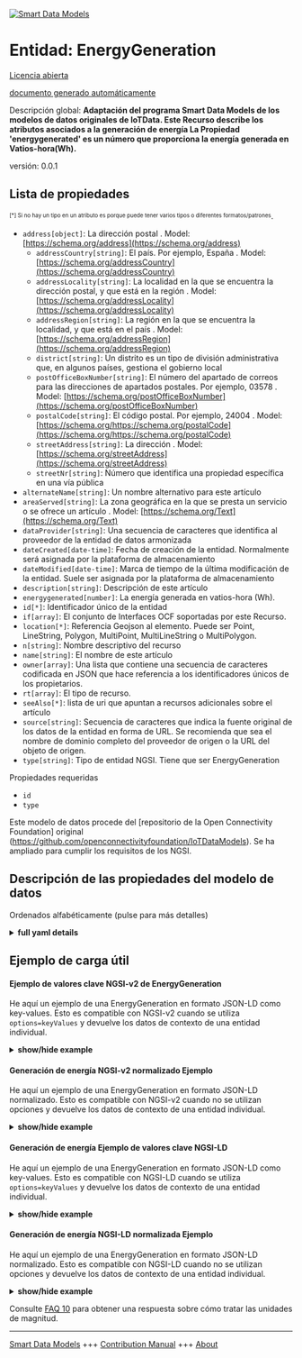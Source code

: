 <!-- 10-Header -->    
[![Smart Data Models](https://smartdatamodels.org/wp-content/uploads/2022/01/SmartDataModels_logo.png "Logo")](https://smartdatamodels.org)    
Entidad: EnergyGeneration    
=========================<!-- /10-Header -->    
<!-- 15-License -->    
[Licencia abierta](https://github.com/smart-data-models//dataModel.OCF/blob/master/EnergyGeneration/LICENSE.md)    
[documento generado automáticamente](https://docs.google.com/presentation/d/e/2PACX-1vTs-Ng5dIAwkg91oTTUdt8ua7woBXhPnwavZ0FxgR8BsAI_Ek3C5q97Nd94HS8KhP-r_quD4H0fgyt3/pub?start=false&loop=false&delayms=3000#slide=id.gb715ace035_0_60)    
<!-- /15-License -->    
<!-- 20-Description -->    
Descripción global: **Adaptación del programa Smart Data Models de los modelos de datos originales de IoTData. Este Recurso describe los atributos asociados a la generación de energía La Propiedad 'energygenerated' es un número que proporciona la energía generada en Vatios-hora(Wh).**    
versión: 0.0.1    
<!-- /20-Description -->    
<!-- 30-PropertiesList -->    
## Lista de propiedades    
<sup><sub>[*] Si no hay un tipo en un atributo es porque puede tener varios tipos o diferentes formatos/patrones</sub></sup>.    
- `address[object]`: La dirección postal  . Model: [https://schema.org/address](https://schema.org/address)	- `addressCountry[string]`: El país. Por ejemplo, España  . Model: [https://schema.org/addressCountry](https://schema.org/addressCountry)    
	- `addressLocality[string]`: La localidad en la que se encuentra la dirección postal, y que está en la región  . Model: [https://schema.org/addressLocality](https://schema.org/addressLocality)    
	- `addressRegion[string]`: La región en la que se encuentra la localidad, y que está en el país  . Model: [https://schema.org/addressRegion](https://schema.org/addressRegion)    
	- `district[string]`: Un distrito es un tipo de división administrativa que, en algunos países, gestiona el gobierno local      
	- `postOfficeBoxNumber[string]`: El número del apartado de correos para las direcciones de apartados postales. Por ejemplo, 03578  . Model: [https://schema.org/postOfficeBoxNumber](https://schema.org/postOfficeBoxNumber)    
	- `postalCode[string]`: El código postal. Por ejemplo, 24004  . Model: [https://schema.org/https://schema.org/postalCode](https://schema.org/https://schema.org/postalCode)    
	- `streetAddress[string]`: La dirección  . Model: [https://schema.org/streetAddress](https://schema.org/streetAddress)    
	- `streetNr[string]`: Número que identifica una propiedad específica en una vía pública      
- `alternateName[string]`: Un nombre alternativo para este artículo  - `areaServed[string]`: La zona geográfica en la que se presta un servicio o se ofrece un artículo  . Model: [https://schema.org/Text](https://schema.org/Text)- `dataProvider[string]`: Una secuencia de caracteres que identifica al proveedor de la entidad de datos armonizada  - `dateCreated[date-time]`: Fecha de creación de la entidad. Normalmente será asignada por la plataforma de almacenamiento  - `dateModified[date-time]`: Marca de tiempo de la última modificación de la entidad. Suele ser asignada por la plataforma de almacenamiento  - `description[string]`: Descripción de este artículo  - `energygenerated[number]`: La energía generada en vatios-hora (Wh).  - `id[*]`: Identificador único de la entidad  - `if[array]`: El conjunto de Interfaces OCF soportadas por este Recurso.  - `location[*]`: Referencia Geojson al elemento. Puede ser Point, LineString, Polygon, MultiPoint, MultiLineString o MultiPolygon.  - `n[string]`: Nombre descriptivo del recurso  - `name[string]`: El nombre de este artículo  - `owner[array]`: Una lista que contiene una secuencia de caracteres codificada en JSON que hace referencia a los identificadores únicos de los propietarios.  - `rt[array]`: El tipo de recurso.  - `seeAlso[*]`: lista de uri que apuntan a recursos adicionales sobre el artículo  - `source[string]`: Secuencia de caracteres que indica la fuente original de los datos de la entidad en forma de URL. Se recomienda que sea el nombre de dominio completo del proveedor de origen o la URL del objeto de origen.  - `type[string]`: Tipo de entidad NGSI. Tiene que ser EnergyGeneration  <!-- /30-PropertiesList -->    
<!-- 35-RequiredProperties -->    
Propiedades requeridas    
- `id`  - `type`  <!-- /35-RequiredProperties -->    
<!-- 40-RequiredProperties -->    
Este modelo de datos procede del [repositorio de la Open Connectivity Foundation] original (https://github.com/openconnectivityfoundation/IoTDataModels). Se ha ampliado para cumplir los requisitos de los NGSI.    
<!-- /40-RequiredProperties -->    
<!-- 50-DataModelHeader -->    
## Descripción de las propiedades del modelo de datos    
Ordenados alfabéticamente (pulse para más detalles)    
<!-- /50-DataModelHeader -->    
<!-- 60-ModelYaml -->    
<details><summary><strong>full yaml details</strong></summary>      
```yaml    
EnergyGeneration:      
  description: Smart Data Models Program adaptation of the original IoTData data Models. This Resource describes the attributes associated with energy generation The Property 'energygenerated' is a number that provides the energy generated in Watt-hour(Wh).      
  properties:      
    address:      
      description: The mailing address      
      properties:      
        addressCountry:      
          description: 'The country. For example, Spain'      
          type: string      
          x-ngsi:      
            model: https://schema.org/addressCountry      
            type: Property      
        addressLocality:      
          description: 'The locality in which the street address is, and which is in the region'      
          type: string      
          x-ngsi:      
            model: https://schema.org/addressLocality      
            type: Property      
        addressRegion:      
          description: 'The region in which the locality is, and which is in the country'      
          type: string      
          x-ngsi:      
            model: https://schema.org/addressRegion      
            type: Property      
        district:      
          description: 'A district is a type of administrative division that, in some countries, is managed by the local government'      
          type: string      
          x-ngsi:      
            type: Property      
        postOfficeBoxNumber:      
          description: 'The post office box number for PO box addresses. For example, 03578'      
          type: string      
          x-ngsi:      
            model: https://schema.org/postOfficeBoxNumber      
            type: Property      
        postalCode:      
          description: 'The postal code. For example, 24004'      
          type: string      
          x-ngsi:      
            model: https://schema.org/https://schema.org/postalCode      
            type: Property      
        streetAddress:      
          description: The street address      
          type: string      
          x-ngsi:      
            model: https://schema.org/streetAddress      
            type: Property      
        streetNr:      
          description: Number identifying a specific property on a public street      
          type: string      
          x-ngsi:      
            type: Property      
      type: object      
      x-ngsi:      
        model: https://schema.org/address      
        type: Property      
    alternateName:      
      description: An alternative name for this item      
      type: string      
      x-ngsi:      
        type: Property      
    areaServed:      
      description: The geographic area where a service or offered item is provided      
      type: string      
      x-ngsi:      
        model: https://schema.org/Text      
        type: Property      
    dataProvider:      
      description: A sequence of characters identifying the provider of the harmonised data entity      
      type: string      
      x-ngsi:      
        type: Property      
    dateCreated:      
      description: Entity creation timestamp. This will usually be allocated by the storage platform      
      format: date-time      
      type: string      
      x-ngsi:      
        type: Property      
    dateModified:      
      description: Timestamp of the last modification of the entity. This will usually be allocated by the storage platform      
      format: date-time      
      type: string      
      x-ngsi:      
        type: Property      
    description:      
      description: A description of this item      
      type: string      
      x-ngsi:      
        type: Property      
    energygenerated:      
      description: The energy generated in Watt-hour(Wh).      
      readOnly: true      
      type: number      
      x-ngsi:      
        type: Property      
    id:      
      anyOf:      
        - description: Identifier format of any NGSI entity      
          maxLength: 256      
          minLength: 1      
          pattern: ^[\w\-\.\{\}\$\+\*\[\]`|~^@!,:\\]+$      
          type: string      
          x-ngsi:      
            type: Property      
        - description: Identifier format of any NGSI entity      
          format: uri      
          type: string      
          x-ngsi:      
            type: Property      
      description: Unique identifier of the entity      
      x-ngsi:      
        type: Property      
    if:      
      description: The OCF Interface set supported by this Resource.      
      items:      
        enum:      
          - oic.if.s      
          - oic.if.baseline      
        type: string      
      minItems: 2      
      readOnly: true      
      type: array      
      uniqueItems: true      
      x-ngsi:      
        type: Property      
    location:      
      description: 'Geojson reference to the item. It can be Point, LineString, Polygon, MultiPoint, MultiLineString or MultiPolygon'      
      oneOf:      
        - description: Geojson reference to the item. Point      
          properties:      
            bbox:      
              items:      
                type: number      
              minItems: 4      
              type: array      
            coordinates:      
              items:      
                type: number      
              minItems: 2      
              type: array      
            type:      
              enum:      
                - Point      
              type: string      
          required:      
            - type      
            - coordinates      
          title: GeoJSON Point      
          type: object      
          x-ngsi:      
            type: GeoProperty      
        - description: Geojson reference to the item. LineString      
          properties:      
            bbox:      
              items:      
                type: number      
              minItems: 4      
              type: array      
            coordinates:      
              items:      
                items:      
                  type: number      
                minItems: 2      
                type: array      
              minItems: 2      
              type: array      
            type:      
              enum:      
                - LineString      
              type: string      
          required:      
            - type      
            - coordinates      
          title: GeoJSON LineString      
          type: object      
          x-ngsi:      
            type: GeoProperty      
        - description: Geojson reference to the item. Polygon      
          properties:      
            bbox:      
              items:      
                type: number      
              minItems: 4      
              type: array      
            coordinates:      
              items:      
                items:      
                  items:      
                    type: number      
                  minItems: 2      
                  type: array      
                minItems: 4      
                type: array      
              type: array      
            type:      
              enum:      
                - Polygon      
              type: string      
          required:      
            - type      
            - coordinates      
          title: GeoJSON Polygon      
          type: object      
          x-ngsi:      
            type: GeoProperty      
        - description: Geojson reference to the item. MultiPoint      
          properties:      
            bbox:      
              items:      
                type: number      
              minItems: 4      
              type: array      
            coordinates:      
              items:      
                items:      
                  type: number      
                minItems: 2      
                type: array      
              type: array      
            type:      
              enum:      
                - MultiPoint      
              type: string      
          required:      
            - type      
            - coordinates      
          title: GeoJSON MultiPoint      
          type: object      
          x-ngsi:      
            type: GeoProperty      
        - description: Geojson reference to the item. MultiLineString      
          properties:      
            bbox:      
              items:      
                type: number      
              minItems: 4      
              type: array      
            coordinates:      
              items:      
                items:      
                  items:      
                    type: number      
                  minItems: 2      
                  type: array      
                minItems: 2      
                type: array      
              type: array      
            type:      
              enum:      
                - MultiLineString      
              type: string      
          required:      
            - type      
            - coordinates      
          title: GeoJSON MultiLineString      
          type: object      
          x-ngsi:      
            type: GeoProperty      
        - description: Geojson reference to the item. MultiLineString      
          properties:      
            bbox:      
              items:      
                type: number      
              minItems: 4      
              type: array      
            coordinates:      
              items:      
                items:      
                  items:      
                    items:      
                      type: number      
                    minItems: 2      
                    type: array      
                  minItems: 4      
                  type: array      
                type: array      
              type: array      
            type:      
              enum:      
                - MultiPolygon      
              type: string      
          required:      
            - type      
            - coordinates      
          title: GeoJSON MultiPolygon      
          type: object      
          x-ngsi:      
            type: GeoProperty      
      x-ngsi:      
        type: GeoProperty      
    n:      
      description: Friendly name of the Resource      
      maxLength: 64      
      readOnly: true      
      type: string      
      x-ngsi:      
        type: Property      
    name:      
      description: The name of this item      
      type: string      
      x-ngsi:      
        type: Property      
    owner:      
      description: A List containing a JSON encoded sequence of characters referencing the unique Ids of the owner(s)      
      items:      
        anyOf:      
          - description: Identifier format of any NGSI entity      
            maxLength: 256      
            minLength: 1      
            pattern: ^[\w\-\.\{\}\$\+\*\[\]`|~^@!,:\\]+$      
            type: string      
            x-ngsi:      
              type: Property      
          - description: Identifier format of any NGSI entity      
            format: uri      
            type: string      
            x-ngsi:      
              type: Property      
        description: Unique identifier of the entity      
        x-ngsi:      
          type: Property      
      type: array      
      x-ngsi:      
        type: Property      
    rt:      
      description: The Resource Type.      
      items:      
        enum:      
          - oic.r.energy.generation      
        maxLength: 64      
        type: string      
      minItems: 1      
      readOnly: true      
      type: array      
      uniqueItems: true      
      x-ngsi:      
        type: Property      
    seeAlso:      
      description: list of uri pointing to additional resources about the item      
      oneOf:      
        - items:      
            format: uri      
            type: string      
          minItems: 1      
          type: array      
        - format: uri      
          type: string      
      x-ngsi:      
        type: Property      
    source:      
      description: 'A sequence of characters giving the original source of the entity data as a URL. Recommended to be the fully qualified domain name of the source provider, or the URL to the source object'      
      type: string      
      x-ngsi:      
        type: Property      
    type:      
      description: NGSI entity type. It has to be EnergyGeneration      
      enum:      
        - EnergyGeneration      
      type: string      
      x-ngsi:      
        type: Property      
  required:      
    - id      
    - type      
  type: object      
  x-derived-from: https://github.com/OpenInterConnect/IoTDataModels/blob/master/EnergyGenerationResURI.swagger.json      
  x-disclaimer: 'Redistribution and use in source and binary forms, with or without modification, are permitted  provided that the license conditions are met. Copyleft (c) 2022 Contributors to Smart Data Models Program'      
  x-license-url: https://github.com/smart-data-models/dataModel.OCF/blob/master/EnergyGeneration/LICENSE.md      
  x-model-schema: https://smart-data-models.github.io/dataModel.IoTDataModels/EnergyGeneration/schema.json      
  x-model-tags: OCF      
  x-version: 0.0.1      
```    
</details>      
<!-- /60-ModelYaml -->    
<!-- 70-MiddleNotes -->    
<!-- /70-MiddleNotes -->    
<!-- 80-Examples -->    
## Ejemplo de carga útil    
#### Ejemplo de valores clave NGSI-v2 de EnergyGeneration    
He aquí un ejemplo de una EnergyGeneration en formato JSON-LD como key-values. Esto es compatible con NGSI-v2 cuando se utiliza `options=keyValues` y devuelve los datos de contexto de una entidad individual.    
<details><summary><strong>show/hide example</strong></summary>      
```json  
{  
  "id": "urn:ngsi-ld:EnergyGeneration:id:YRBR:93782527",  
  "dateCreated": "1975-08-11T11:22:54Z",  
  "dateModified": "2005-03-24T18:35:19Z",  
  "source": "Spend bag into. Now from her gun subject PM. First age safe affect.",  
  "name": "Analysis population recognize someone treatment. Should represent group strong back approach",  
  "alternateName": "Pattern president add lead network the. Live teach movie I situation understand agree.",  
  "description": "Student bag grow better. Child might source. A front war.",  
  "dataProvider": "Company TV policy drug. Foreign agency when personal huge difficult player forget.",  
  "owner": [  
    "urn:ngsi-ld:EnergyGeneration:items:EMSY:35326759",  
    "urn:ngsi-ld:EnergyGeneration:items:AKQA:02906220"  
  ],  
  "seeAlso": [  
    "urn:ngsi-ld:EnergyGeneration:items:ZANN:00199226"  
  ],  
  "location": {  
    "type": "Point",  
    "coordinates": [  
      62.4831025,  
      -1.263129  
    ]  
  },  
  "address": {  
    "streetAddress": "Hair describe hundred candidate. Probably whom it job likely different house.",  
    "addressLocality": "Turn attorney education every money my. Particularly listen down American focus something who blood. Certain hotel should.",  
    "addressRegion": "Under require page claim future in. Truth ten seven both happy central group line. Send cultural whatever computer on fast play.",  
    "addressCountry": "Issue radio especially road get car party. All office less politics.",  
    "postalCode": "Nation network college debate direction moment. Ground think save respond friend budget while.",  
    "postOfficeBoxNumber": "Tonight garden maybe forward reason. Worker season figure they yeah get. Memory who yet spend raise child above.",  
    "streetNr": "Blood sin",  
    "district": "Important produce just raise enough onto try. Those north trouble up"  
  },  
  "areaServed": "If do them altho",  
  "rt": [  
    "oic.r.energy.generation"  
  ],  
  "energygenerated": 299.3,  
  "n": "Cold profess",  
  "if": [  
    "oic.if.baseline",  
    "oic.if.s"  
  ],  
  "type": "EnergyGeneration"  
}  
```  
</details>    
#### Generación de energía NGSI-v2 normalizado Ejemplo    
He aquí un ejemplo de una EnergyGeneration en formato JSON-LD normalizado. Esto es compatible con NGSI-v2 cuando no se utilizan opciones y devuelve los datos de contexto de una entidad individual.    
<details><summary><strong>show/hide example</strong></summary>      
```json  
{  
  "id": "urn:ngsi-ld:EnergyGeneration:id:YRBR:93782527",  
  "dateCreated": {  
    "type": "DateTime",  
    "value": "1975-08-11T11:22:54Z"  
  },  
  "dateModified": {  
    "type": "DateTime",  
    "value": "2005-03-24T18:35:19Z"  
  },  
  "source": {  
    "type": "Text",  
    "value": "Spend bag into. Now from her gun subject PM. First age safe affect."  
  },  
  "name": {  
    "type": "Text",  
    "value": "Analysis population recognize someone treatment. Should represent group strong back approach"  
  },  
  "alternateName": {  
    "type": "Text",  
    "value": "Pattern president add lead network the. Live teach movie I situation understand agree."  
  },  
  "description": {  
    "type": "Text",  
    "value": "Student bag grow better. Child might source. A front war."  
  },  
  "dataProvider": {  
    "type": "Text",  
    "value": "Company TV policy drug. Foreign agency when personal huge difficult player forget."  
  },  
  "owner": {  
    "type": "StructuredValue",  
    "value": [  
      "urn:ngsi-ld:EnergyGeneration:items:EMSY:35326759",  
      "urn:ngsi-ld:EnergyGeneration:items:AKQA:02906220"  
    ]  
  },  
  "seeAlso": {  
    "type": "StructuredValue",  
    "value": [  
      "urn:ngsi-ld:EnergyGeneration:items:ZANN:00199226"  
    ]  
  },  
  "location": {  
    "type": "geo:json",  
    "value": {  
      "type": "Point",  
      "coordinates": [  
        62.4831025,  
        -1.263129  
      ]  
    }  
  },  
  "address": {  
    "type": "StructuredValue",  
    "value": {  
      "streetAddress": "Hair describe hundred candidate. Probably whom it job likely different house.",  
      "addressLocality": "Turn attorney education every money my. Particularly listen down American focus something who blood. Certain hotel should.",  
      "addressRegion": "Under require page claim future in. Truth ten seven both happy central group line. Send cultural whatever computer on fast play.",  
      "addressCountry": "Issue radio especially road get car party. All office less politics.",  
      "postalCode": "Nation network college debate direction moment. Ground think save respond friend budget while.",  
      "postOfficeBoxNumber": "Tonight garden maybe forward reason. Worker season figure they yeah get. Memory who yet spend raise child above.",  
      "streetNr": "Blood sin",  
      "district": "Important produce just raise enough onto try. Those north trouble up"  
    }  
  },  
  "areaServed": {  
    "type": "Text",  
    "value": "If do them altho"  
  },  
  "rt": {  
    "type": "StructuredValue",  
    "value": [  
      "oic.r.energy.generation"  
    ]  
  },  
  "energygenerated": {  
    "type": "Number",  
    "value": 299.3  
  },  
  "n": {  
    "type": "Text",  
    "value": "Cold profess"  
  },  
  "if": {  
    "type": "StructuredValue",  
    "value": [  
      "oic.if.baseline",  
      "oic.if.s"  
    ]  
  },  
  "type": "EnergyGeneration"  
}  
```  
</details>    
#### Generación de energía Ejemplo de valores clave NGSI-LD    
He aquí un ejemplo de una EnergyGeneration en formato JSON-LD como key-values. Esto es compatible con NGSI-LD cuando se utiliza `options=keyValues` y devuelve los datos de contexto de una entidad individual.    
<details><summary><strong>show/hide example</strong></summary>      
```json  
{  
  "id": "urn:ngsi-ld:EnergyGeneration:id:YRBR:93782527",  
  "dateCreated": "1975-08-11T11:22:54Z",  
  "dateModified": "2005-03-24T18:35:19Z",  
  "source": "Spend bag into. Now from her gun subject PM. First age safe affect.",  
  "name": "Analysis population recognize someone treatment. Should represent group strong back approach",  
  "alternateName": "Pattern president add lead network the. Live teach movie I situation understand agree.",  
  "description": "Student bag grow better. Child might source. A front war.",  
  "dataProvider": "Company TV policy drug. Foreign agency when personal huge difficult player forget.",  
  "owner": [  
    "urn:ngsi-ld:EnergyGeneration:items:EMSY:35326759",  
    "urn:ngsi-ld:EnergyGeneration:items:AKQA:02906220"  
  ],  
  "seeAlso": [  
    "urn:ngsi-ld:EnergyGeneration:items:ZANN:00199226"  
  ],  
  "location": {  
    "type": "Point",  
    "coordinates": [  
      62.4831025,  
      -1.263129  
    ]  
  },  
  "address": {  
    "streetAddress": "Hair describe hundred candidate. Probably whom it job likely different house.",  
    "addressLocality": "Turn attorney education every money my. Particularly listen down American focus something who blood. Certain hotel should.",  
    "addressRegion": "Under require page claim future in. Truth ten seven both happy central group line. Send cultural whatever computer on fast play.",  
    "addressCountry": "Issue radio especially road get car party. All office less politics.",  
    "postalCode": "Nation network college debate direction moment. Ground think save respond friend budget while.",  
    "postOfficeBoxNumber": "Tonight garden maybe forward reason. Worker season figure they yeah get. Memory who yet spend raise child above.",  
    "streetNr": "Blood sin",  
    "district": "Important produce just raise enough onto try. Those north trouble up"  
  },  
  "areaServed": "If do them altho",  
  "rt": [  
    "oic.r.energy.generation"  
  ],  
  "energygenerated": 299.3,  
  "n": "Cold profess",  
  "if": [  
    "oic.if.baseline",  
    "oic.if.s"  
  ],  
  "type": "EnergyGeneration",  
  "@context": [  
    "https://smartdatamodels.org/context.jsonld"  
  ]  
}  
```  
</details>    
#### Generación de energía NGSI-LD normalizada Ejemplo    
He aquí un ejemplo de una EnergyGeneration en formato JSON-LD normalizado. Esto es compatible con NGSI-LD cuando no se utilizan opciones y devuelve los datos de contexto de una entidad individual.    
<details><summary><strong>show/hide example</strong></summary>      
```json  
{  
    "id": "urn:ngsi-ld:EnergyGeneration:id:YRBR:93782527",  
    "dateCreated": {  
        "type": "Property",  
        "value": {  
            "@type": "DateTime",  
            "@value": "1975-08-11T11:22:54Z"  
        }  
    },  
    "dateModified": {  
        "type": "Property",  
        "value": {  
            "@type": "DateTime",  
            "@value": "2005-03-24T18:35:19Z"  
        }  
    },  
    "source": {  
        "type": "Property",  
        "value": "Spend bag into. Now from her gun subject PM. First age safe affect."  
    },  
    "name": {  
        "type": "Property",  
        "value": "Analysis population recognize someone treatment. Should represent group strong back approach"  
    },  
    "alternateName": {  
        "type": "Property",  
        "value": "Pattern president add lead network the. Live teach movie I situation understand agree."  
    },  
    "description": {  
        "type": "Property",  
        "value": "Student bag grow better. Child might source. A front war."  
    },  
    "dataProvider": {  
        "type": "Property",  
        "value": "Company TV policy drug. Foreign agency when personal huge difficult player forget."  
    },  
    "owner": {  
        "type": "Property",  
        "value": [  
            "urn:ngsi-ld:EnergyGeneration:items:EMSY:35326759",  
            "urn:ngsi-ld:EnergyGeneration:items:AKQA:02906220"  
        ]  
    },  
    "seeAlso": {  
        "type": "Property",  
        "value": [  
            "urn:ngsi-ld:EnergyGeneration:items:ZANN:00199226"  
        ]  
    },  
    "location": {  
        "type": "GeoProperty",  
        "value": {  
            "type": "Point",  
            "coordinates": [  
                62.4831025,  
                -1.263129  
            ]  
        }  
    },  
    "address": {  
        "type": "Property",  
        "value": {  
            "streetAddress": "Hair describe hundred candidate. Probably whom it job likely different house.",  
            "addressLocality": "Turn attorney education every money my. Particularly listen down American focus something who blood. Certain hotel should.",  
            "addressRegion": "Under require page claim future in. Truth ten seven both happy central group line. Send cultural whatever computer on fast play.",  
            "addressCountry": "Issue radio especially road get car party. All office less politics.",  
            "postalCode": "Nation network college debate direction moment. Ground think save respond friend budget while.",  
            "postOfficeBoxNumber": "Tonight garden maybe forward reason. Worker season figure they yeah get. Memory who yet spend raise child above.",  
            "streetNr": "Blood sin",  
            "district": "Important produce just raise enough onto try. Those north trouble up"  
        }  
    },  
    "areaServed": {  
        "type": "Property",  
        "value": "If do them altho"  
    },  
    "rt": {  
        "type": "Property",  
        "value": [  
            "oic.r.energy.generation"  
        ]  
    },  
    "energygenerated": {  
        "type": "Property",  
        "value": 299.3  
    },  
    "n": {  
        "type": "Property",  
        "value": "Cold profess"  
    },  
    "if": {  
        "type": "Property",  
        "value": [  
            "oic.if.baseline",  
            "oic.if.s"  
        ]  
    },  
    "type": "EnergyGeneration",  
    "@context": [  
        "https://smartdatamodels.org/context.jsonld"  
    ]  
}  
```  
</details><!-- /80-Examples -->    
<!-- 90-FooterNotes -->    
<!-- /90-FooterNotes -->    
<!-- 95-Units -->    
Consulte [FAQ 10](https://smartdatamodels.org/index.php/faqs/) para obtener una respuesta sobre cómo tratar las unidades de magnitud.    
<!-- /95-Units -->    
<!-- 97-LastFooter -->    
---    
[Smart Data Models](https://smartdatamodels.org) +++ [Contribution Manual](https://bit.ly/contribution_manual) +++ [About](https://bit.ly/Introduction_SDM)<!-- /97-LastFooter -->    
